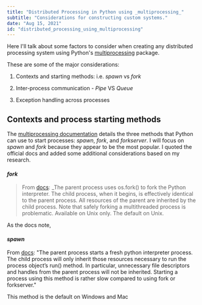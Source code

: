 ```yaml
---
title: "Distributed Processing in Python using _multiprocessing_"
subtitle: "Considerations for constructing custom systems."
date: "Aug 15, 2021"
id: "distributed_processing_using_multiprocessing"
---
```




Here I'll talk about some factors to consider when creating any distributed processing system using Python's [multiprocessing](https://docs.python.org/3/library/multiprocessing.html) package.


These are some of the major considerations:

1. Contexts and starting methods: i.e. _spawn_ vs _fork_

2. Inter-process communication - _Pipe_ VS _Queue_

3. Exception handling across processes


## Contexts and process starting methods

The [multiprocessing documentation](https://docs.python.org/3/library/multiprocessing.html#contexts-and-start-methods) details the three methods that Python can use to start processes: _spawn_, _fork_, and _forkserver_. 
I will focus on _spawn_ and _fork_ because they appear to be the most popular. 
I quoted the official docs and added some additional considerations based on my research.

#### _fork_

> From [docs](https://docs.python.org/3/library/multiprocessing.html#contexts-and-start-methods): _The parent process uses os.fork() to fork the Python interpreter. 
> The child process, when it begins, is effectively identical to the parent process. 
> All resources of the parent are inherited by the child process. Note that safely forking a multithreaded process is problematic. 
> Available on Unix only. The default on Unix.

As the docs note, 


#### _spawn_

From [docs](https://docs.python.org/3/library/multiprocessing.html#contexts-and-start-methods): "The parent process starts a fresh python interpreter process. The child process will only inherit those resources necessary to run the process object’s run() method. In particular, unnecessary file descriptors and handles from the parent process will not be inherited. Starting a process using this method is rather slow compared to using fork or forkserver."

This method is the default on Windows and Mac





